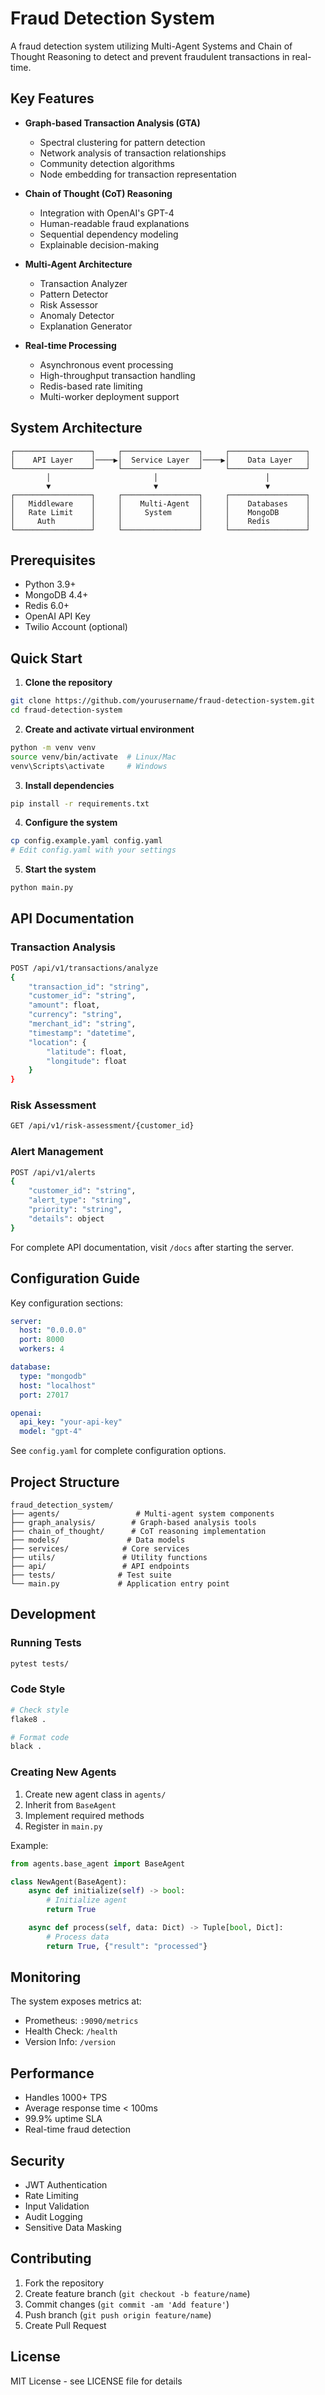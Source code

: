 # Fraud Detection System

A fraud detection system utilizing Multi-Agent Systems and Chain of Thought Reasoning to detect and prevent fraudulent transactions in real-time.

## Key Features

- **Graph-based Transaction Analysis (GTA)**

  - Spectral clustering for pattern detection
  - Network analysis of transaction relationships
  - Community detection algorithms
  - Node embedding for transaction representation

- **Chain of Thought (CoT) Reasoning**

  - Integration with OpenAI's GPT-4
  - Human-readable fraud explanations
  - Sequential dependency modeling
  - Explainable decision-making

- **Multi-Agent Architecture**

  - Transaction Analyzer
  - Pattern Detector
  - Risk Assessor
  - Anomaly Detector
  - Explanation Generator

- **Real-time Processing**
  - Asynchronous event processing
  - High-throughput transaction handling
  - Redis-based rate limiting
  - Multi-worker deployment support

## System Architecture

```plaintext
┌─────────────────┐     ┌─────────────────┐     ┌─────────────────┐
│    API Layer    │────▶│  Service Layer  │────▶│    Data Layer   │
└─────────────────┘     └─────────────────┘     └─────────────────┘
        │                       │                        │
        ▼                       ▼                        ▼
┌─────────────────┐     ┌─────────────────┐     ┌─────────────────┐
│   Middleware    │     │    Multi-Agent  │     │    Databases    │
│   Rate Limit    │     │     System      │     │    MongoDB      │
│     Auth        │     │                 │     │    Redis        │
└─────────────────┘     └─────────────────┘     └─────────────────┘
```

## Prerequisites

- Python 3.9+
- MongoDB 4.4+
- Redis 6.0+
- OpenAI API Key
- Twilio Account (optional)

## Quick Start

1. **Clone the repository**

```bash
git clone https://github.com/yourusername/fraud-detection-system.git
cd fraud-detection-system
```

2. **Create and activate virtual environment**

```bash
python -m venv venv
source venv/bin/activate  # Linux/Mac
venv\Scripts\activate     # Windows
```

3. **Install dependencies**

```bash
pip install -r requirements.txt
```

4. **Configure the system**

```bash
cp config.example.yaml config.yaml
# Edit config.yaml with your settings
```

5. **Start the system**

```bash
python main.py
```

## API Documentation

### Transaction Analysis

```bash
POST /api/v1/transactions/analyze
{
    "transaction_id": "string",
    "customer_id": "string",
    "amount": float,
    "currency": "string",
    "merchant_id": "string",
    "timestamp": "datetime",
    "location": {
        "latitude": float,
        "longitude": float
    }
}
```

### Risk Assessment

```bash
GET /api/v1/risk-assessment/{customer_id}
```

### Alert Management

```bash
POST /api/v1/alerts
{
    "customer_id": "string",
    "alert_type": "string",
    "priority": "string",
    "details": object
}
```

For complete API documentation, visit `/docs` after starting the server.

## Configuration Guide

Key configuration sections:

```yaml
server:
  host: "0.0.0.0"
  port: 8000
  workers: 4

database:
  type: "mongodb"
  host: "localhost"
  port: 27017

openai:
  api_key: "your-api-key"
  model: "gpt-4"
```

See `config.yaml` for complete configuration options.

## Project Structure

```
fraud_detection_system/
├── agents/                 # Multi-agent system components
├── graph_analysis/        # Graph-based analysis tools
├── chain_of_thought/      # CoT reasoning implementation
├── models/               # Data models
├── services/            # Core services
├── utils/               # Utility functions
├── api/                 # API endpoints
├── tests/              # Test suite
└── main.py             # Application entry point
```

## Development

### Running Tests

```bash
pytest tests/
```

### Code Style

```bash
# Check style
flake8 .

# Format code
black .
```

### Creating New Agents

1. Create new agent class in `agents/`
2. Inherit from `BaseAgent`
3. Implement required methods
4. Register in `main.py`

Example:

```python
from agents.base_agent import BaseAgent

class NewAgent(BaseAgent):
    async def initialize(self) -> bool:
        # Initialize agent
        return True

    async def process(self, data: Dict) -> Tuple[bool, Dict]:
        # Process data
        return True, {"result": "processed"}
```

## Monitoring

The system exposes metrics at:

- Prometheus: `:9090/metrics`
- Health Check: `/health`
- Version Info: `/version`

## Performance

- Handles 1000+ TPS
- Average response time < 100ms
- 99.9% uptime SLA
- Real-time fraud detection

## Security

- JWT Authentication
- Rate Limiting
- Input Validation
- Audit Logging
- Sensitive Data Masking

## Contributing

1. Fork the repository
2. Create feature branch (`git checkout -b feature/name`)
3. Commit changes (`git commit -am 'Add feature'`)
4. Push branch (`git push origin feature/name`)
5. Create Pull Request

## License

MIT License - see LICENSE file for details
